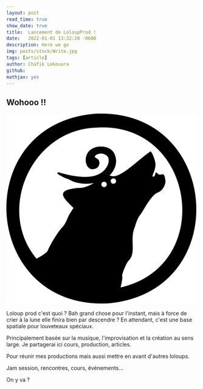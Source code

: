 ```yaml
---
layout: post
read_time: true
show_date: true
title:  Lancement de LoloupProd !
date:   2022-01-01 13:32:20 -0600
description: Here we go 
img: posts/stock/Write.jpg
tags: [article]
author: Chafik Lekouara
github:  
mathjax: yes
---
```

## Wohooo !!

<img src="../assets/img/posts/stock/Wolfy.png" alt="isolated" width="500"/>

Loloup prod c'est quoi ?
Bah grand chose pour l'instant, mais à force de crier à la lune elle finira bien par descendre ?
En attendant, c'est une base spatiale pour louveteaux spéciaux.

Principalement basée sur la musique, l'improvisation et la création au sens large.
Je partagerai ici cours, production, articles.

Pour réunir mes productions mais aussi mettre en avant d'autres loloups.

Jam session, rencontres, cours, évènements...

<span class="SpecialInfo">On y va ? </span>